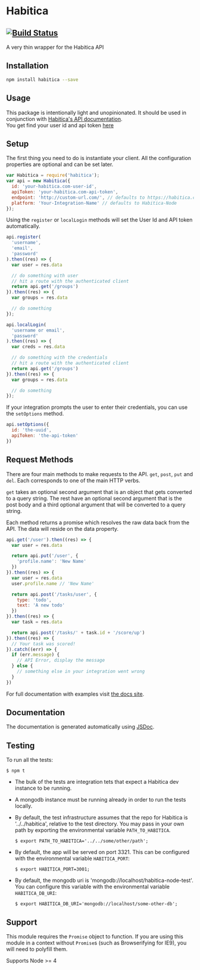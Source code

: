 # Habitica
[![Build Status](https://travis-ci.org/crookedneighbor/habitica-node.svg?branch=master)](https://travis-ci.org/crookedneighbor/habitica-node)
---

A very thin wrapper for the Habitica API

## Installation

```bash
npm install habitica --save
```

## Usage

This package is intentionally light and unopinionated. It should be used in conjunction with [Habitica's API documentation](https://habitica.com/apidoc/).  
You get find your user id and api token [here](https://habitica.com/#/options/settings/apis)

## Setup

The first thing you need to do is instantiate your client. All the configuration properties are optional and can be set later.

```js
var Habitica = require('habitica');
var api = new Habitica({
  id: 'your-habitica.com-user-id',
  apiToken: 'your-habitica.com-api-token',
  endpoint: 'http://custom-url.com/', // defaults to https://habitica.com/
  platform: 'Your-Integration-Name' // defaults to Habitica-Node
});
```

Using the `register` or `localLogin` methods will set the User Id and API token automatically.

```js
api.register(
  'username',
  'email',
  'password'
).then((res) => {
  var user = res.data

  // do something with user
  // hit a route with the authenticated client
  return api.get('/groups')
}).then((res) => {
  var groups = res.data

  // do something
});

api.localLogin(
  'username or email',
  'password'
).then((res) => {
  var creds = res.data

  // do something with the credentials
  // hit a route with the authenticated client
  return api.get('/groups')
}).then((res) => {
  var groups = res.data

  // do something
});
```

If your integration prompts the user to enter their credentials, you can use the `setOptions` method.

```js
api.setOptions({
  id: 'the-uuid',
  apiToken: 'the-api-token'
})
```

## Request Methods

There are four main methods to make requests to the API. `get`, `post`, `put` and `del`. Each corresponds to one of the main HTTP verbs.

`get` takes an optional second argument that is an object that gets converted to a query string. The rest have an optional second argument that is the post body and a third optional argument that will be converted to a query string.

Each method returns a promise which resolves the raw data back from the API. The data will reside on the data property.

```js
api.get('/user').then((res) => {
  var user = res.data

  return api.put('/user', {
    'profile.name': 'New Name'
  })
}).then((res) => {
  var user = res.data
  user.profile.name // 'New Name'

  return api.post('/tasks/user', {
    type: 'todo',
    text: 'A new todo'
  })
}).then((res) => {
  var task = res.data

  return api.post('/tasks/' + task.id + '/score/up')
}).then((res) => {
  // Your task was scored!
}).catch((err) => {
  if (err.message) {
    // API Error, display the message
  } else {
    // something else in your integration went wrong
  }
})
```

For full documentation with examples visit [the docs site](http://crookedneighbor.github.io/habitica-node/).

## Documentation

The documentation is generated automatically using [JSDoc](http://usejsdoc.org/).

## Testing

To run all the tests:

```
$ npm t
```

* The bulk of the tests are integration tets that expect a Habitica dev instance to be running.

* A mongodb instance must be running already in order to run the tests locally.

* By default, the test infrastructure assumes that the repo for Habitica is '../../habitica', relative to the test directory. You may pass in your own path by exporting the environmental variable `PATH_TO_HABITICA`.

  ```
  $ export PATH_TO_HABITICA='../../some/other/path';
  ```

* By default, the app will be served on port 3321. This can be configured with the environmental variable `HABITICA_PORT`:

  ```
  $ export HABITICA_PORT=3001;
  ```

* By default, the mongodb uri is 'mongodb://localhost/habitica-node-test'. You can configure this variable with the environmental variable `HABITICA_DB_URI`:

  ```
  $ export HABITICA_DB_URI='mongodb://localhost/some-other-db';
  ```

## Support

This module requires the `Promise` object to function. If you are using this module in a context without `Promise`s (such as Browserifying for IE9), you will need to polyfill them.

Supports Node >= 4
